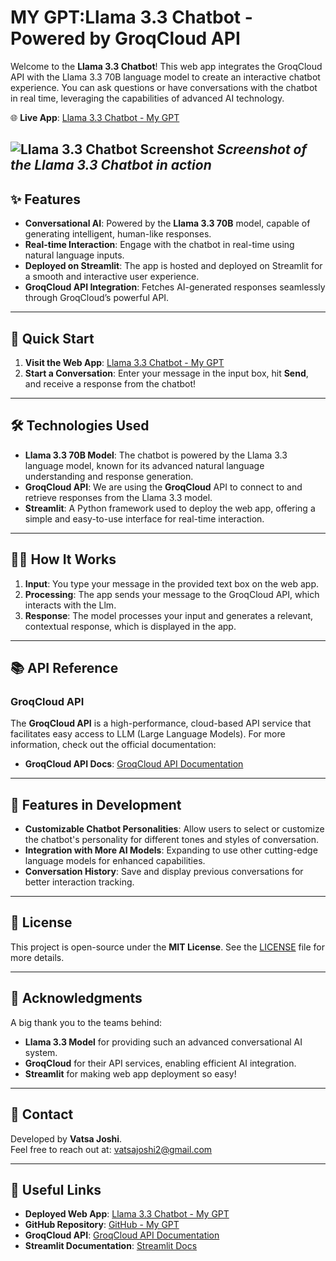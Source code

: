 # MY GPT:Llama 3.3 Chatbot - Powered by GroqCloud API

Welcome to the **Llama 3.3 Chatbot**! This web app integrates the GroqCloud API with the Llama 3.3 70B language model to create an interactive chatbot experience. You can ask questions or have conversations with the chatbot in real time, leveraging the capabilities of advanced AI technology.

🌐 **Live App**: [Llama 3.3 Chatbot - My GPT](https://)

![Llama 3.3 Chatbot Screenshot](assests/main_page.png)
*Screenshot of the Llama 3.3 Chatbot in action*
---

## ✨ Features
- **Conversational AI**: Powered by the **Llama 3.3 70B** model, capable of generating intelligent, human-like responses.
- **Real-time Interaction**: Engage with the chatbot in real-time using natural language inputs.
- **Deployed on Streamlit**: The app is hosted and deployed on Streamlit for a smooth and interactive user experience.
- **GroqCloud API Integration**: Fetches AI-generated responses seamlessly through GroqCloud’s powerful API.

---

## 🚀 Quick Start

1. **Visit the Web App**: [Llama 3.3 Chatbot - My GPT](https://)
2. **Start a Conversation**: Enter your message in the input box, hit **Send**, and receive a response from the chatbot!

---

## 🛠️ Technologies Used

- **Llama 3.3 70B Model**: The chatbot is powered by the Llama 3.3 language model, known for its advanced natural language understanding and response generation.
- **GroqCloud API**: We are using the **GroqCloud** API to connect to and retrieve responses from the Llama 3.3 model.
- **Streamlit**: A Python framework used to deploy the web app, offering a simple and easy-to-use interface for real-time interaction.

---

## 🧑‍💻 How It Works

1. **Input**: You type your message in the provided text box on the web app.
2. **Processing**: The app sends your message to the GroqCloud API, which interacts with the Llm.
3. **Response**: The model processes your input and generates a relevant, contextual response, which is displayed in the app.

---

## 📚 API Reference

### GroqCloud API

The **GroqCloud API** is a high-performance, cloud-based API service that facilitates easy access to LLM (Large Language Models). For more information, check out the official documentation:

- **GroqCloud API Docs**: [GroqCloud API Documentation](https://www.groqcloud.com/api-docs)

---

## 🌟 Features in Development

- **Customizable Chatbot Personalities**: Allow users to select or customize the chatbot's personality for different tones and styles of conversation.
- **Integration with More AI Models**: Expanding to use other cutting-edge language models for enhanced capabilities.
- **Conversation History**: Save and display previous conversations for better interaction tracking.

---

## 📝 License

This project is open-source under the **MIT License**. See the [LICENSE](LICENSE) file for more details.

---

## 🙌 Acknowledgments

A big thank you to the teams behind:

- **Llama 3.3 Model** for providing such an advanced conversational AI system.
- **GroqCloud** for their API services, enabling efficient AI integration.
- **Streamlit** for making web app deployment so easy!

---

## 📧 Contact

Developed by **Vatsa Joshi**.  
Feel free to reach out at: vatsajoshi2@gmail.com

---

## 🔗 Useful Links

- **Deployed Web App**: [Llama 3.3 Chatbot - My GPT](https://)
- **GitHub Repository**: [GitHub - My GPT](https://github.com/Vatsa10/My-GPT)
- **GroqCloud API**: [GroqCloud API Documentation](https://www.groqcloud.com/api-docs)
- **Streamlit Documentation**: [Streamlit Docs](https://docs.streamlit.io/)
